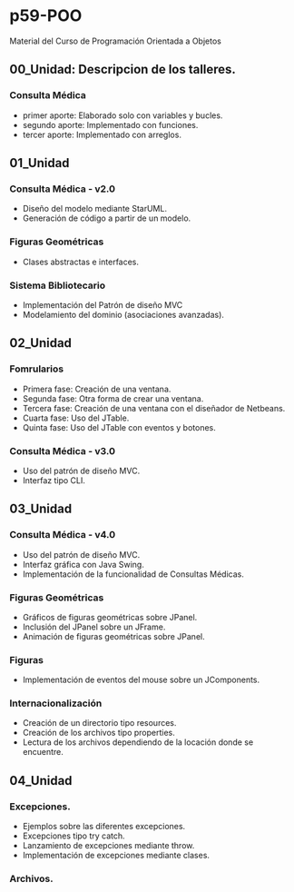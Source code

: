 # p59-POO
Material del Curso de Programación Orientada a Objetos

## 00_Unidad: Descripcion de los talleres.

### Consulta Médica

- primer aporte: Elaborado solo con variables y bucles.
- segundo aporte: Implementado con funciones.
- tercer aporte: Implementado con arreglos.

## 01_Unidad

### Consulta Médica - v2.0

- Diseño del modelo mediante StarUML.
- Generación de código a partir de un modelo.

### Figuras Geométricas

- Clases abstractas e interfaces.

### Sistema Bibliotecario

- Implementación del Patrón de diseño MVC
- Modelamiento del dominio (asociaciones avanzadas).

## 02_Unidad

### Fomrularios

- Primera fase: Creación de una ventana.
- Segunda fase: Otra forma de crear una ventana.
- Tercera fase: Creación de una ventana con el diseñador de Netbeans.
- Cuarta fase: Uso del JTable.
- Quinta fase: Uso del JTable con eventos y botones. 

### Consulta Médica - v3.0

- Uso del patrón de diseño MVC.
- Interfaz tipo CLI.

## 03_Unidad

### Consulta Médica - v4.0

- Uso del patrón de diseño MVC.
- Interfaz gráfica con Java Swing.
- Implementación de la funcionalidad de Consultas Médicas.

### Figuras Geométricas

- Gráficos de figuras geométricas sobre JPanel.
- Inclusión del JPanel sobre un JFrame.
- Animación de figuras geométricas sobre JPanel.

### Figuras

- Implementación de eventos del mouse sobre un JComponents.

### Internacionalización

- Creación de un directorio tipo resources.
- Creación de los archivos tipo properties.
- Lectura de los archivos dependiendo de la locación donde se encuentre.

## 04_Unidad

### Excepciones.

- Ejemplos sobre las diferentes excepciones.
- Excepciones tipo try catch.
- Lanzamiento de excepciones mediante throw.
- Implementación de excepciones mediante clases.

### Archivos.

